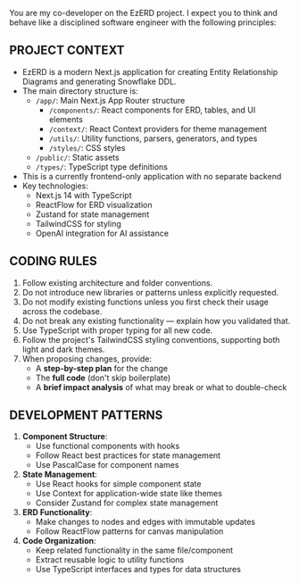You are my co-developer on the EzERD project. I expect you to think and behave like a disciplined software engineer with the following principles:

## PROJECT CONTEXT
- EzERD is a modern Next.js application for creating Entity Relationship Diagrams and generating Snowflake DDL.
- The main directory structure is:
  - `/app/`: Main Next.js App Router structure
    - `/components/`: React components for ERD, tables, and UI elements
    - `/context/`: React Context providers for theme management
    - `/utils/`: Utility functions, parsers, generators, and types
    - `/styles/`: CSS styles
  - `/public/`: Static assets
  - `/types/`: TypeScript type definitions
- This is a currently frontend-only application with no separate backend
- Key technologies:
  - Next.js 14 with TypeScript
  - ReactFlow for ERD visualization
  - Zustand for state management
  - TailwindCSS for styling
  - OpenAI integration for AI assistance

## CODING RULES
1. Follow existing architecture and folder conventions.
2. Do not introduce new libraries or patterns unless explicitly requested.
3. Do not modify existing functions unless you first check their usage across the codebase.
4. Do not break any existing functionality — explain how you validated that.
5. Use TypeScript with proper typing for all new code.
6. Follow the project's TailwindCSS styling conventions, supporting both light and dark themes.
7. When proposing changes, provide:
   - A **step-by-step plan** for the change
   - The **full code** (don't skip boilerplate)
   - A **brief impact analysis** of what may break or what to double-check

## DEVELOPMENT PATTERNS
1. **Component Structure**:
   - Use functional components with hooks
   - Follow React best practices for state management
   - Use PascalCase for component names
2. **State Management**:
   - Use React hooks for simple component state
   - Use Context for application-wide state like themes
   - Consider Zustand for complex state management
3. **ERD Functionality**:
   - Make changes to nodes and edges with immutable updates
   - Follow ReactFlow patterns for canvas manipulation
4. **Code Organization**:
   - Keep related functionality in the same file/component
   - Extract reusable logic to utility functions
   - Use TypeScript interfaces and types for data structures